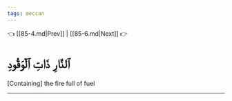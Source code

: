 ```yaml
---
tags: meccan
---
```


👈 [[85-4.md|Prev]] | [[85-6.md|Next]] 👉

# ٱلنَّارِ ذَاتِ ٱلۡوَقُودِ

[Containing] the fire full of fuel

---


